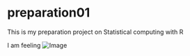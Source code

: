 # preparation01
This is my preparation project on Statistical computing with R

I am feeling ![Image](https://giphy.com/embed/3o7TKoHNJTWWLgljYQ) 
